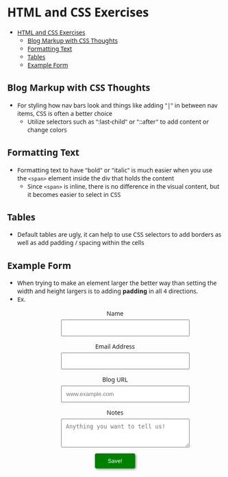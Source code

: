 # HTML and CSS Exercises

<!-- TOC -->

- [HTML and CSS Exercises](#html-and-css-exercises)
    - [Blog Markup with CSS Thoughts](#blog-markup-with-css-thoughts)
    - [Formatting Text](#formatting-text)
    - [Tables](#tables)
    - [Example Form](#example-form)

<!-- /TOC -->

## Blog Markup with CSS Thoughts

* For styling how nav bars look and things like adding "|" in between nav items, CSS is often a better choice
    * Utilize selectors such as ":last-child" or "::after" to add content or change colors

## Formatting Text

* Formatting text to have "bold" or "italic" is much easier when you use the ```<span>``` element inside the div that holds the content
    * Since ```<span>``` is inline, there is no difference in the visual content, but it becomes easier to select in CSS

## Tables

* Default tables are ugly, it can help to use CSS selectors to add borders as well as add padding / spacing within the cells

## Example Form

* When trying to make an element larger the better way than setting the width and height largers is to adding **padding** in all 4 directions.
* Ex.

<form action="/test" method="POST">
      <p>
        <label>Name</label>
        <input name="name" required />
      </p>
      <p>
        <label>Email Address</label>
        <input name="email" type="email" required />
      </p>
      <p>
        <label>Blog URL</label>
        <input type="url" required placeholder="www.example.com" />
      </p>
      <p>
        <label>Notes</label>
        <textarea rows="3" placeholder="Anything you want to tell us!"></textarea>
      </p>
      <p>
        <button type="submit">Save!</button>
      </p>
</form>

<style>
    body {
        font-family: system-ui;
    }

    form {
        width: 50%;
        margin: 0 auto;
        text-align: center;
    }

    label {
        display: block;
        margin-bottom: 5px;
    }

    input, textarea {
        width: 300px;
        padding: 10px;
    }

    button {
        background-color: green;
        border: none;
        color: white;
        padding: 10px 30px;
        border-radius: 4px;
        cursor: pointer;
        box-shadow: 2px 2px 5px 0px rgba(0,0,0,0.45);
    }
</style>